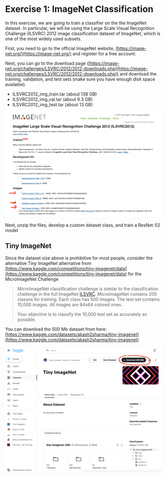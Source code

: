 # Exercise 1: ImageNet Classification



In this exercise, we are going to train a classifier on the the ImageNet dataset. In particular, we will be using the Large Scale Visual Recognition Challenge (ILSVRC) 2012 image classification dataset of ImageNet, which is one of the most widely used subsets. 




First, you need to go to the official ImageNet website, [https://image-net.org/](https://image-net.org/) and register for a free account.

Next, you can go to the download page ([https://image-net.org/challenges/LSVRC/2012/2012-downloads.php](https://image-net.org/challenges/LSVRC/2012/2012-downloads.php)) and download the training, validation, and test sets (make sure you have enough disk space available).

- ILSVRC2012_img_train.tar (about 138 GB)
- ILSVRC2012_img_val.tar (about 6.3 GB)
- ILSVRC2012_img_test.tar (about 13 GB)


![imagenet-download](images/imagenet-download.png)

Next, unzip the files, develop a custom dataset class, and train a ResNet-52 model



## Tiny ImageNet

Since the dataset size above is prohibitive for most people, consider the alternative Tiny ImageNet alternative from [https://www.kaggle.com/competitions/tiny-imagenet/data](https://www.kaggle.com/competitions/tiny-imagenet/data) for the MicroImageNet Challenge

> MicroImageNet classification challenge is similar to the classification challenge in the full ImageNet [ILSVRC](http://www.image-net.org/challenges/LSVRC/2012/index). MicroImageNet contains 200 classes for training. Each class has 500 images. The test set contains 10,000 images. All images are 64x64 colored ones.
>
> Your objective is to classify the 10,000 test set as accurately as possible.

You can download the 500 Mb dataset from here: [https://www.kaggle.com/datasets/akash2sharma/tiny-imagenet](https://www.kaggle.com/datasets/akash2sharma/tiny-imagenet)

![tiny-download](images/tiny-download.png)

